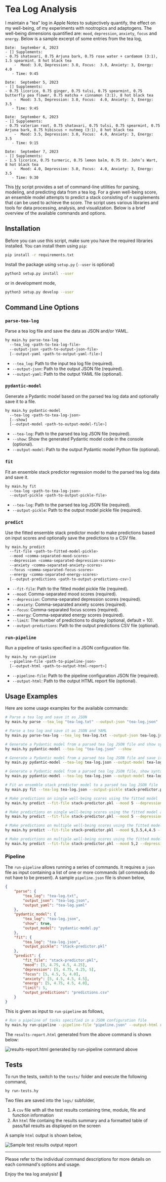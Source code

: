 # Tea Log Analysis

I maintain a "tea" log in Apple Notes to subjectively quantify, the effect on my well-being, of my experiments with nootropics and adaptogens. The well-being dimensions quantified are: `mood`, `depression`, `anxiety`, `focus` and `energy`. Below is a sample excerpt of some entries from the tea log,

```
Date:  September 4, 2023
- [] Supplements:
- 0.75 shatavari, 0.75 Arjuna bark, 0.75 rose water + cardamom (3:1), 1.5 spearmint, 8 hot black tea
    -  Mood: 3.0, Depression: 3.0, Focus:  3.0, Anxiety: 3, Energy: 4.0
   - Time: 9:45

Date:  September 5, 2023
- [] Supplements:
- 0.75 licorice, 0.75 ginger, 0.75 tulsi, 0.75 spearmint, 0.75 butterfly pea flower, 0.75 matcha + cinnamon (3:1), 8 hot black tea
    -  Mood: 3.5, Depression: 3.0, Focus:  4.0, Anxiety: 3, Energy: 3.5
   - Time: 9:45

Date:  September 6, 2023
- [] Supplements:
- 0.75 valerian root, 0.75 shatavari, 0.75 tulsi, 0.75 spearmint, 0.75 Arjuna bark, 0.75 hibiscus + nutmeg (3:1), 8 hot black tea
    -  Mood: 3.5, Depression: 3.0, Focus:  4.0, Anxiety: 3, Energy: 3.5
   - Time: 9:15

Date:  September 7, 2023
- [] Supplements:
- 1.5 licorice, 0.75 turmeric, 0.75 lemon balm, 0.75 St. John’s Wart, 8 hot black tea
    -  Mood: 4.0, Depression: 3.0, Focus:  4.0, Anxiety: 3, Energy: 3.5
   - Time: 9:30
```

This [Hy](https://github.com/hylang/hy) script provides a set of command-line utilities for parsing, modeling, and predicting data from a tea log. For a given well-being score, an ensemble model attempts to predict a stack consisting of *n* supplements that can be used to achieve the score. The script uses various libraries and tools for data processing, analysis, and visualization. Below is a brief overview of the available commands and options.

## Installation

Before you can use this script, make sure you have the required libraries installed. You can install them using `pip`:

```bash
pip install -r requirements.txt
```

Install the package using ``setup.py`` (``--user`` is optional)

```bash
python3 setup.py install --user
```
or in development mode,

```bash
python3 setup.py develop --user
```

## Command Line Options

### `parse-tea-log`

Parse a tea log file and save the data as JSON and/or YAML.

```bash
hy main.hy parse-tea-log
  --tea_log <path-to-tea-log-file>
  --output-json <path-to-output-json-file>
  [--output-yaml <path-to-output-yaml-file>]
```

- `--tea_log`: Path to the input tea log file (required).
- `--output-json`: Path to the output JSON file (required).
- `--output-yaml`: Path to the output YAML file (optional).

### `pydantic-model`

Generate a Pydantic model based on the parsed tea log data and optionally save it to a file.

```bash
hy main.hy pydantic-model
  --tea-log <path-to-tea-log-json>
  [--show]
  [--output-model <path-to-output-model-file>]
```

- `--tea-log`: Path to the parsed tea log JSON file (required).
- `--show`: Show the generated Pydantic model code in the console (optional).
- `--output-model`: Path to the output Pydantic model Python file (optional).

### `fit`

Fit an ensemble stack predictor regression model to the parsed tea log data and save it.

```bash
hy main.hy fit
  --tea-log <path-to-tea-log-json>
  --output-pickle <path-to-output-pickle-file>
```

- `--tea-log`: Path to the parsed tea log JSON file (required).
- `--output-pickle`: Path to the output model pickle file (required).

### `predict`

Use the fitted ensemble stack predictor model to make predictions based on input scores and optionally save the predictions to a CSV file.

```bash
hy main.hy predict
  --fit-file <path-to-fitted-model-pickle>
  --mood <comma-separated-mood-scores>
  --depression <comma-separated-depression-scores>
  --anxiety <comma-separated-anxiety-scores>
  --focus <comma-separated-focus-scores>
  --energy <comma-separated-energy-scores>
  [--output-predictions <path-to-output-predictions-csv>]
```

- `--fit-file`: Path to the fitted model pickle file (required).
- `--mood`: Comma-separated mood scores (required).
- `--depression`: Comma-separated depression scores (required).
- `--anxiety`: Comma-separated anxiety scores (required).
- `--focus`: Comma-separated focus scores (required).
- `--energy`: Comma-separated energy scores (required).
- `--limit`: The number of predictions to display (optional, default = 10).
- `--output-predictions`: Path to the output predictions CSV file (optional).

### `run-pipeline`

Run a pipeline of tasks specified in a JSON configuration file.

```bash
hy main.hy run-pipeline
  --pipeline-file <path-to-pipeline-json>
  [--output-html <path-to-output-html-report>]
```

- `--pipeline-file`: Path to the pipeline configuration JSON file (required).
- `--output-html`: Path to the output HTML report file (optional).

## Usage Examples

Here are some usage examples for the available commands:

```bash
# Parse a tea log and save it as JSON
hy main.hy parse --tea_log "tea-log.txt" --output-json "tea-log.json"

# Parse a tea log and save it as JSON and YAML
hy main.py parse-tea-log --tea_log tea-log.txt --output-json tea-log.json --output-yaml tea-log.yaml

# Generate a Pydantic model from a parsed tea log JSON file and show syntax highlighted code
hy main.hy pydantic-model --tea-log "tea-log.json" --show 

# Generate a Pydantic model from a parsed tea log JSON file and save it
hy main.py pydantic-model --tea-log tea-log.json --output-model tea-log-pydantic-model.py

# Generate a Pydantic model from a parsed tea log JSON file, show syntax highlighted code and save it
hy main.py pydantic-model --tea-log tea-log.json --output-model tea-log-pydantic-model.py

# Fit an ensemble stack predictor model to a parsed tea log JSON file
hy main.py fit --tea-log tea-log.json --output-pickle stack-predictor.pkl

# Make predictions on single well-being scores using the fitted model
hy main.hy predict --fit-file stack-predictor.pkl --mood 5 --depression 4.2 --anxiety 3 --focus 4 --energy 4.5

# Make predictions on single well-being scores using the fitted model and limit the stack to 5 elements
hy main.hy predict --fit-file stack-predictor.pkl --mood 5 --depression 4.2 --anxiety 3 --focus 4 --energy 4.5 --limit 5

# Make predictions on multiple well-being scores using the fitted model and limit the stack to 5 elements
hy main.hy predict --fit-file stack-predictor.pkl --mood 5,3.5,4,4.5 --depression 4.2,3,3.75,4.25 --anxiety 3,4,3.5,4.5 --focus 4,5,4.36,3.75 --energy 4.5,4,3,4.25

# Make predictions on multiple well-being scores using the fitted model and save all predictions to a csv file
hy main.hy predict --fit-file stack-predictor.pkl --mood 5,2 --depression 4.2,3 --anxiety 3,4 --focus 4,5 --energy 4.5,4 --output-predictions "predictions.csv"
```

### Pipeline

The `run-pipeline` allows running a series of commands. It requires a `json` file as input containing a list of one or more commands (all commands do not have to be present). A sample `pipeline.json` file is shown below,

```json
{
    "parse": {
        "tea_log": "tea-log.txt",
        "output_json": "tea-log.json",
        "output_yaml": "tea-log.yaml"
    },
    "pydantic_model": {
        "tea_log": "tea-log.json",
        "show": true,
        "output_model": "pydantic-model.py"
    },
    "fit": {
        "tea_log": "tea-log.json",
        "output_pickle": "stack-predictor.pkl"
    },
    "predict": {
        "fit_file": "stack-predictor.pkl",
        "mood": [5, 4.75, 4.5, 4.25],
        "depression": [5, 4.75, 4.25, 5],
        "focus": [5, 4.5, 5, 4.0],
        "anxiety": [5, 4.5, 4.5, 4.5],
        "energy": [5, 4.75, 4.5, 4.0],
        "limit": 5,
        "output_predictions": "predictions.csv"
    }
}
```

This is given as input to `run-pipeline` as follows,

```bash
# Run a pipeline of tasks specified in a JSON configuration file
hy main.hy run-pipeline --pipeline-file "pipeline.json" --output-html results-report.html
```

The `results-report.html` generated from the above command is shown below:

![results-report.html generated by run-pipeline command above](images/pipeline-output.png)


## Tests

To run the tests, switch to the `tests/` folder and execute the following command,

```bash
hy run-tests.hy
```

Two files are saved into the `logs/` subfolder,

1. A `csv` file with all the test results containing time, module, file and function information
2. An `html` file containg the results summary and a formatted table of pass/fail results as displayed on the screen

A sample `html` output is shown below,

![Sample test results output report](images/test-results.png)

----

Please refer to the individual command descriptions for more details on each command's options and usage.

Enjoy the tea log analysis! 🍵